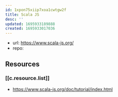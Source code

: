 ```yaml
---
id: 1xpon75xiip7xoa1cwtgw2f
title: Scala JS
desc: ''
updated: 1695933189888
created: 1695933017036
---
```


- url: https://www.scala-js.org/
- repo: 

## Resources

### [[c.resource.list]]

- https://www.scala-js.org/doc/tutorial/index.html